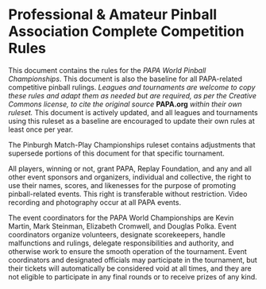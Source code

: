 # Professional & Amateur Pinball Association Complete Competition Rules

This document contains the rules for the _PAPA World Pinball Championships_. This document is also the baseline
for all PAPA-related competitive pinball rulings. _Leagues and tournaments are welcome to copy these rules and
adapt them as needed but are required, as per the Creative Commons license, to cite the original source_  **PAPA.org**
_within their own ruleset._ This document is actively updated, and all leagues and tournaments using this ruleset as a
baseline are encouraged to update their own rules at least once per year.

The Pinburgh Match-Play Championships ruleset contains adjustments that supersede portions of this document
for that specific tournament.

All players, winning or not, grant PAPA, Replay Foundation, and any and all other event sponsors and organizers,
individual and collective, the right to use their names, scores, and likenesses for the purpose of promoting
pinball-related events. This right is transferable without restriction. Video recording and photography occur at all
PAPA events.

The event coordinators for the PAPA World Championships are Kevin Martin, Mark Steinman, Elizabeth Cromwell,
and Douglas Polka. Event coordinators organize volunteers, designate scorekeepers, handle malfunctions and
rulings, delegate responsibilities and authority, and otherwise work to ensure the smooth operation of the
tournament. Event coordinators and designated officials may participate in the tournament, but their tickets will
automatically be considered void at all times, and they are not eligible to participate in any final rounds or to receive
prizes of any kind.
